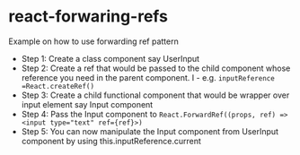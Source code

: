 # react-forwaring-refs

Example on how to use forwarding ref pattern

-   Step 1: Create a class component say UserInput
-   Step 2: Create a ref that would be passed to the child component whose reference you need in the parent component. I - e.g.
    `inputReference =React.createRef()`
-   Step 3: Create a child functional component that would be wrapper over input element say Input component
-   Step 4: Pass the Input component to `React.ForwardRef((props, ref) => <input type="text" ref={ref}>)`
-   Step 5: You can now manipulate the Input component from UserInput component by using this.inputReference.current
